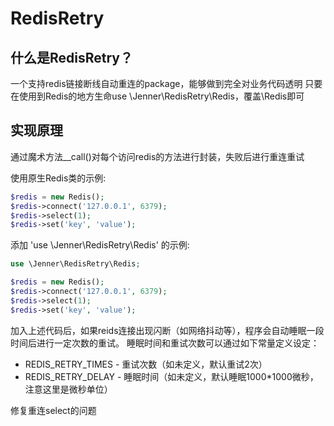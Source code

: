 # RedisRetry
什么是RedisRetry？
------------------
一个支持redis链接断线自动重连的package，能够做到完全对业务代码透明
只要在使用到Redis的地方生命use \Jenner\RedisRetry\Redis，覆盖\Redis即可

实现原理
-----------------
通过魔术方法__call()对每个访问redis的方法进行封装，失败后进行重连重试


使用原生Redis类的示例:
```php
$redis = new Redis();
$redis->connect('127.0.0.1', 6379);
$redis->select(1);
$redis->set('key', 'value');
```

添加 'use \Jenner\RedisRetry\Redis' 的示例:
```php
use \Jenner\RedisRetry\Redis;

$redis = new Redis();
$redis->connect('127.0.0.1', 6379);
$redis->select(1);
$redis->set('key', 'value');
```
加入上述代码后，如果reids连接出现闪断（如网络抖动等），程序会自动睡眠一段时间后进行一定次数的重试。
睡眠时间和重试次数可以通过如下常量定义设定：
 - REDIS_RETRY_TIMES - 重试次数（如未定义，默认重试2次）
 - REDIS_RETRY_DELAY - 睡眠时间（如未定义，默认睡眠1000*1000微秒，注意这里是微秒单位）
 
修复重连select的问题
